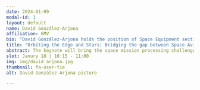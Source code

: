 ```yaml
---
date: 2024-01-09
modal-id: 1
layout: default
name: David González-Arjona
affiliation: GMV
bio: "David González-Arjona holds the position of Space Equipment section head in GMV Aerospace & Defence SAU, Madrid (Spain), and he is a part-time Associate Professor in the Electronics and Communications Technologies department of Autonoma de Madrid University."
title: "Orbiting the Edge and Stars: Bridging the gap between Space Avionics and Edge Computing, challenges and space mission's needs"
abstract: The keynote will bring the space mission processing challenges and opportunities where high-performance computing and architectural designs are pivotal role. The presentation bridges the gap between space avionics and edge computing realities, illustrating how the challenges faced in space are relevant and interconnected with the challenges encountered for other industries edge computing. Space missions are strongly based in remote processing capabilities in autonomous manner. Communications to ground may be costive, not continuous, limited in bandwidth or with big latencies for real-time actuation needs. Earth Observation and space-based sensors are generating and consuming bigger amount of data and edge computing facilitates communication reduction and real-time executions. Exploration missions and landing operations in other solar system celestial bodies autonomously may impose high-performance solution challenges into avionics electronics that must be reliant and enduring harsh environmental conditions. Fault Tolerant HW/SW architectures and technology robust against cosmic radiation, extreme temperature gradients and mechanical vibrations may limit performance capabilities. Last but not least, machine learning applications are entering more and more in the mission's algorithms, including computing challenges to get the functional benefits desired. Continual learning possibilitites will deal with uncertainties in the explored scenario but also expose avionics towards architectural challenges. These topics will be presented and discussed including examples and roadmaps for key technology for the near future in space.
slot: Janury 18 | 10:15 - 11:00
img: img/david_arjona.jpg
thumbnail: fa-user-tie
alt: David González-Arjona picture

---
```

